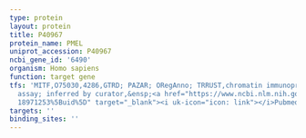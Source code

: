```yaml
---
type: protein
layout: protein
title: P40967
protein_name: PMEL
uniprot_accession: P40967
ncbi_gene_id: '6490'
organism: Homo sapiens
function: target gene
tfs: 'MITF,O75030,4286,GTRD; PAZAR; ORegAnno; TRRUST,chromatin immunoprecipitation
  assay; inferred by curator,&ensp;<a href="https://www.ncbi.nlm.nih.gov/pubmed/?term=12819038;
  18971253%5Buid%5D" target="_blank"><i uk-icon="icon: link"></i>Pubmed</a>'
targets: ''
binding_sites: ''
---
```

